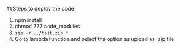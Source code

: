 ##Steps to deploy the code
1. npm install
2. chmod 777 node_modules
3.  `zip -r ../test.zip *`
4. Go to lambda function and select the option as upload as .zip file
